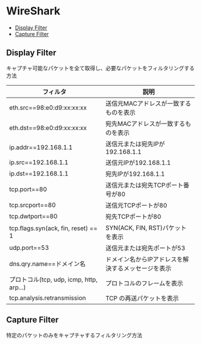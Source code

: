 # WireShark
- [Display Filter](#display-filter)
- [Capture Filter](#capture-filter)

## Display Filter
キャプチャ可能なパケットを全て取得し、必要なパケットをフィルタリングする方法

|フィルタ|説明|
|---|---|
|eth.src==98:e0:d9:xx:xx:xx|送信元MACアドレスが一致するものを表示|
|eth.dst==98:e0:d9:xx:xx:xx|宛先MACアドレスが一致するものを表示|
|ip.addr==192.168.1.1| 送信元または宛先IPが192.168.1.1|
|ip.src==192.168.1.1| 送信元IPが192.168.1.1|
|ip.dst==192.168.1.1| 宛先IPが192.168.1.1|
|tcp.port==80| 送信元または宛先TCPポート番号が80|
|tcp.srcport==80| 送信元TCPポートが80|
|tcp.dwtport==80| 宛先TCPポートが80|
|tcp.flags.syn(ack, fin, reset) == 1|SYN(ACK, FIN, RST)パケットを表示|
|udp.port==53| 送信元または宛先ポートが53|
|dns.qry.name==ドメイン名|ドメイン名からIPアドレスを解決するメッセージを表示| 
|プロトコル(tcp, udp, icmp, http, arp...)|プロトコルのフレームを表示|
|tcp.analysis.retransmission| TCP の再送パケットを表示|

## Capture Filter
特定のパケットのみをキャプチャするフィルタリング方法
